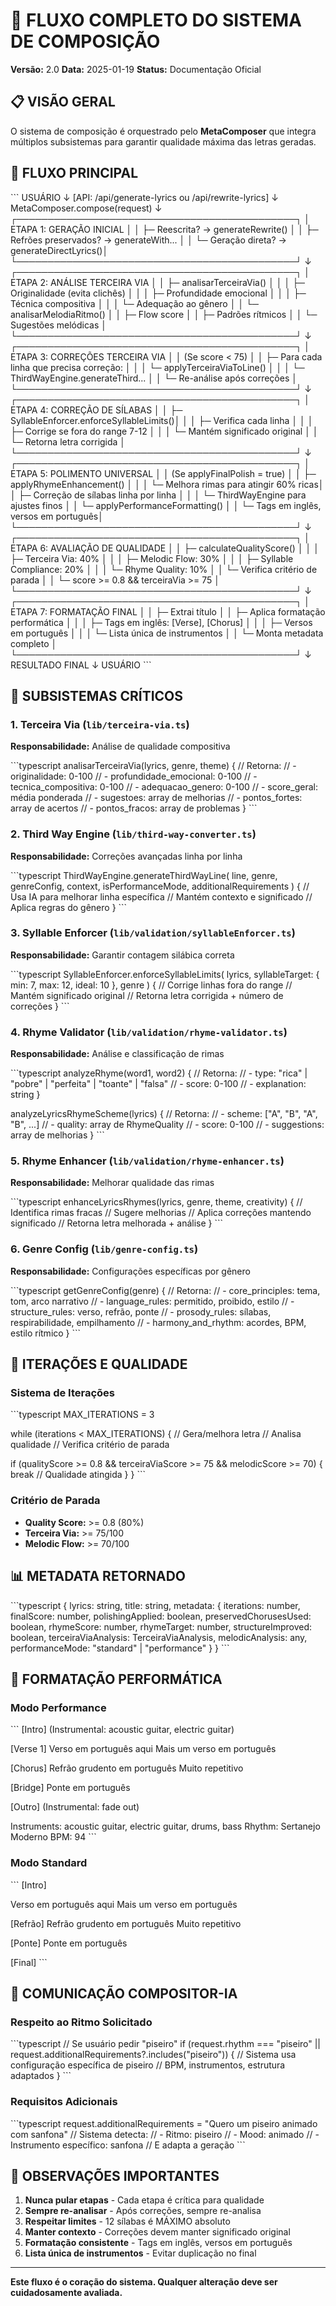 # 🎵 FLUXO COMPLETO DO SISTEMA DE COMPOSIÇÃO

**Versão:** 2.0
**Data:** 2025-01-19
**Status:** Documentação Oficial

## 📋 VISÃO GERAL

O sistema de composição é orquestrado pelo **MetaComposer** que integra múltiplos subsistemas para garantir qualidade máxima das letras geradas.

## 🔄 FLUXO PRINCIPAL

\`\`\`
USUÁRIO
   ↓
[API: /api/generate-lyrics ou /api/rewrite-lyrics]
   ↓
MetaComposer.compose(request)
   ↓
┌─────────────────────────────────────────────┐
│  ETAPA 1: GERAÇÃO INICIAL                   │
│  ├─ Reescrita? → generateRewrite()          │
│  ├─ Refrões preservados? → generateWith...  │
│  └─ Geração direta? → generateDirectLyrics()│
└─────────────────────────────────────────────┘
   ↓
┌─────────────────────────────────────────────┐
│  ETAPA 2: ANÁLISE TERCEIRA VIA              │
│  ├─ analisarTerceiraVia()                   │
│  │   ├─ Originalidade (evita clichês)       │
│  │   ├─ Profundidade emocional              │
│  │   ├─ Técnica compositiva                 │
│  │   └─ Adequação ao gênero                 │
│  └─ analisarMelodiaRitmo()                  │
│      ├─ Flow score                          │
│      ├─ Padrões rítmicos                    │
│      └─ Sugestões melódicas                 │
└─────────────────────────────────────────────┘
   ↓
┌─────────────────────────────────────────────┐
│  ETAPA 3: CORREÇÕES TERCEIRA VIA            │
│  (Se score < 75)                            │
│  ├─ Para cada linha que precisa correção:  │
│  │   └─ applyTerceiraViaToLine()           │
│  │       └─ ThirdWayEngine.generateThird... │
│  └─ Re-análise após correções               │
└─────────────────────────────────────────────┘
   ↓
┌─────────────────────────────────────────────┐
│  ETAPA 4: CORREÇÃO DE SÍLABAS              │
│  ├─ SyllableEnforcer.enforceSyllableLimits()│
│  │   ├─ Verifica cada linha                │
│  │   ├─ Corrige se fora do range 7-12      │
│  │   └─ Mantém significado original         │
│  └─ Retorna letra corrigida                │
└─────────────────────────────────────────────┘
   ↓
┌─────────────────────────────────────────────┐
│  ETAPA 5: POLIMENTO UNIVERSAL               │
│  (Se applyFinalPolish = true)              │
│  ├─ applyRhymeEnhancement()                │
│  │   └─ Melhora rimas para atingir 60% ricas│
│  ├─ Correção de sílabas linha por linha    │
│  │   └─ ThirdWayEngine para ajustes finos  │
│  └─ applyPerformanceFormatting()           │
│      └─ Tags em inglês, versos em português│
└─────────────────────────────────────────────┘
   ↓
┌─────────────────────────────────────────────┐
│  ETAPA 6: AVALIAÇÃO DE QUALIDADE           │
│  ├─ calculateQualityScore()                │
│  │   ├─ Terceira Via: 40%                  │
│  │   ├─ Melodic Flow: 30%                  │
│  │   ├─ Syllable Compliance: 20%           │
│  │   └─ Rhyme Quality: 10%                 │
│  └─ Verifica critério de parada            │
│      └─ score >= 0.8 && terceiraVia >= 75  │
└─────────────────────────────────────────────┘
   ↓
┌─────────────────────────────────────────────┐
│  ETAPA 7: FORMATAÇÃO FINAL                 │
│  ├─ Extrai título                          │
│  ├─ Aplica formatação performática         │
│  │   ├─ Tags em inglês: [Verse], [Chorus] │
│  │   ├─ Versos em português                │
│  │   └─ Lista única de instrumentos        │
│  └─ Monta metadata completo                │
└─────────────────────────────────────────────┘
   ↓
RESULTADO FINAL
   ↓
USUÁRIO
\`\`\`

## 🎯 SUBSISTEMAS CRÍTICOS

### 1. Terceira Via (`lib/terceira-via.ts`)
**Responsabilidade:** Análise de qualidade compositiva

\`\`\`typescript
analisarTerceiraVia(lyrics, genre, theme) {
  // Retorna:
  // - originalidade: 0-100
  // - profundidade_emocional: 0-100
  // - tecnica_compositiva: 0-100
  // - adequacao_genero: 0-100
  // - score_geral: média ponderada
  // - sugestoes: array de melhorias
  // - pontos_fortes: array de acertos
  // - pontos_fracos: array de problemas
}
\`\`\`

### 2. Third Way Engine (`lib/third-way-converter.ts`)
**Responsabilidade:** Correções avançadas linha por linha

\`\`\`typescript
ThirdWayEngine.generateThirdWayLine(
  line,
  genre,
  genreConfig,
  context,
  isPerformanceMode,
  additionalRequirements
) {
  // Usa IA para melhorar linha específica
  // Mantém contexto e significado
  // Aplica regras do gênero
}
\`\`\`

### 3. Syllable Enforcer (`lib/validation/syllableEnforcer.ts`)
**Responsabilidade:** Garantir contagem silábica correta

\`\`\`typescript
SyllableEnforcer.enforceSyllableLimits(
  lyrics,
  syllableTarget: { min: 7, max: 12, ideal: 10 },
  genre
) {
  // Corrige linhas fora do range
  // Mantém significado original
  // Retorna letra corrigida + número de correções
}
\`\`\`

### 4. Rhyme Validator (`lib/validation/rhyme-validator.ts`)
**Responsabilidade:** Análise e classificação de rimas

\`\`\`typescript
analyzeRhyme(word1, word2) {
  // Retorna:
  // - type: "rica" | "pobre" | "perfeita" | "toante" | "falsa"
  // - score: 0-100
  // - explanation: string
}

analyzeLyricsRhymeScheme(lyrics) {
  // Retorna:
  // - scheme: ["A", "B", "A", "B", ...]
  // - quality: array de RhymeQuality
  // - score: 0-100
  // - suggestions: array de melhorias
}
\`\`\`

### 5. Rhyme Enhancer (`lib/validation/rhyme-enhancer.ts`)
**Responsabilidade:** Melhorar qualidade das rimas

\`\`\`typescript
enhanceLyricsRhymes(lyrics, genre, theme, creativity) {
  // Identifica rimas fracas
  // Sugere melhorias
  // Aplica correções mantendo significado
  // Retorna letra melhorada + análise
}
\`\`\`

### 6. Genre Config (`lib/genre-config.ts`)
**Responsabilidade:** Configurações específicas por gênero

\`\`\`typescript
getGenreConfig(genre) {
  // Retorna:
  // - core_principles: tema, tom, arco narrativo
  // - language_rules: permitido, proibido, estilo
  // - structure_rules: verso, refrão, ponte
  // - prosody_rules: sílabas, respirabilidade, empilhamento
  // - harmony_and_rhythm: acordes, BPM, estilo rítmico
}
\`\`\`

## 🔄 ITERAÇÕES E QUALIDADE

### Sistema de Iterações
\`\`\`typescript
MAX_ITERATIONS = 3

while (iterations < MAX_ITERATIONS) {
  // Gera/melhora letra
  // Analisa qualidade
  // Verifica critério de parada
  
  if (qualityScore >= 0.8 && 
      terceiraViaScore >= 75 && 
      melodicScore >= 70) {
    break // Qualidade atingida
  }
}
\`\`\`

### Critério de Parada
- **Quality Score:** >= 0.8 (80%)
- **Terceira Via:** >= 75/100
- **Melodic Flow:** >= 70/100

## 📊 METADATA RETORNADO

\`\`\`typescript
{
  lyrics: string,
  title: string,
  metadata: {
    iterations: number,
    finalScore: number,
    polishingApplied: boolean,
    preservedChorusesUsed: boolean,
    rhymeScore: number,
    rhymeTarget: number,
    structureImproved: boolean,
    terceiraViaAnalysis: TerceiraViaAnalysis,
    melodicAnalysis: any,
    performanceMode: "standard" | "performance"
  }
}
\`\`\`

## 🎨 FORMATAÇÃO PERFORMÁTICA

### Modo Performance
\`\`\`
[Intro] (Instrumental: acoustic guitar, electric guitar)

[Verse 1]
Verso em português aqui
Mais um verso em português

[Chorus]
Refrão grudento em português
Muito repetitivo

[Bridge]
Ponte em português

[Outro] (Instrumental: fade out)

Instruments: acoustic guitar, electric guitar, drums, bass
Rhythm: Sertanejo Moderno
BPM: 94
\`\`\`

### Modo Standard
\`\`\`
[Intro]

Verso em português aqui
Mais um verso em português

[Refrão]
Refrão grudento em português
Muito repetitivo

[Ponte]
Ponte em português

[Final]
\`\`\`

## 🚀 COMUNICAÇÃO COMPOSITOR-IA

### Respeito ao Ritmo Solicitado
\`\`\`typescript
// Se usuário pedir "piseiro"
if (request.rhythm === "piseiro" || 
    request.additionalRequirements?.includes("piseiro")) {
  // Sistema usa configuração específica de piseiro
  // BPM, instrumentos, estrutura adaptados
}
\`\`\`

### Requisitos Adicionais
\`\`\`typescript
request.additionalRequirements = "Quero um piseiro animado com sanfona"
// Sistema detecta:
// - Ritmo: piseiro
// - Mood: animado
// - Instrumento específico: sanfona
// E adapta a geração
\`\`\`

## 📝 OBSERVAÇÕES IMPORTANTES

1. **Nunca pular etapas** - Cada etapa é crítica para qualidade
2. **Sempre re-analisar** - Após correções, sempre re-analisa
3. **Respeitar limites** - 12 sílabas é MÁXIMO absoluto
4. **Manter contexto** - Correções devem manter significado original
5. **Formatação consistente** - Tags em inglês, versos em português
6. **Lista única de instrumentos** - Evitar duplicação no final

---

**Este fluxo é o coração do sistema. Qualquer alteração deve ser cuidadosamente avaliada.**
